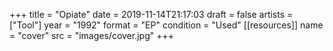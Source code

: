 +++
title = "Opiate"
date = 2019-11-14T21:17:03
draft = false
artists = ["Tool"]
year = "1992"
format = "EP"
condition = "Used"
[[resources]]
  name = "cover"
  src = "images/cover.jpg"
+++
